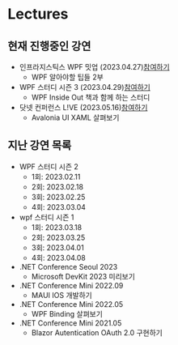 # Lectures

## 현재 진행중인 강연
- 인프라지스틱스 WPF 밋업 (2023.04.27)[참여하기](https://cafe.naver.com/infragisticskorea)
  - WPF 알아야할 팁들 2부
- WPF 스터디 시즌 3 (2023.04.29)[참여하기](https://forum.dotnetdev.kr/t/wpf-3/6795)
  - WPF Inside Out 책과 함께 하는 스터디
- 닷넷 컨퍼런스 L!VE (2023.05.16)[참여하기](https://www.dotnetconf.kr/)
  - Avalonia UI XAML 살펴보기 

## 지난 강연 목록
- WPF 스터디 시즌 2
  - 1회: 2023.02.11
  - 2회: 2023.02.18
  - 3회: 2023.02.25
  - 4회: 2023.03.04
- wpf 스터디 시즌 1
  - 1회: 2023.03.18
  - 2회: 2023.03.25
  - 3회: 2023.04.01
  - 4회: 2023.04.08
- .NET Conference Seoul 2023
  - Microsoft DevKit 2023 미리보기
- .NET Conference Mini 2022.09
  - MAUI IOS 개발하기
- .NET Conference Mini 2022.05
  - WPF Binding 살펴보기
- .NET Conference Mini 2021.05
  - Blazor Autentication OAuth 2.0 구현하기
